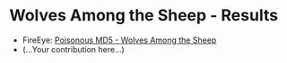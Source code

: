 Wolves Among the Sheep - Results
================================

* FireEye: [Poisonous MD5 - Wolves Among the Sheep](http://blog.silentsignal.eu/2015/05/29/poisonous-md5-wolves-among-the-sheep/)
* (...Your contribution here...)
